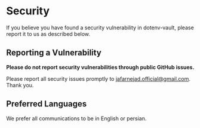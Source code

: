 # Security

If you believe you have found a security vulnerability in dotenv-vault, please report it to us as described below.

## Reporting a Vulnerability

**Please do not report security vulnerabilities through public GitHub issues.**

Please report all security issues promptly to [jafarnejad.official@gmail.com](mailto:jafarnejad.official@gmail.com). Thank you.

## Preferred Languages

We prefer all communications to be in English or persian.
